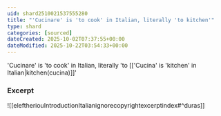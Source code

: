 ```yaml
---
uid: shard2510021537555280
title: "'Cucinare' is 'to cook' in Italian, literally 'to kitchen'"
type: shard
categories: [sourced]
dateCreated: 2025-10-02T07:37:55+00:00
dateModified: 2025-10-22T03:54:33+00:00
---
```

'Cucinare' is 'to cook' in Italian, literally 'to [['Cucina' is 'kitchen' in Italian|kitchen(cucina)]]'
### Excerpt
![[eleftheriouIntroductionItalianignorecopyrightexcerptindex#^duras]]